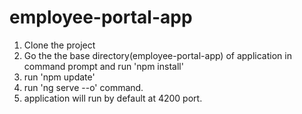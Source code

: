 # employee-portal-app

1. Clone the project
2. Go the the base directory(employee-portal-app) of application in command prompt and run 'npm install'
3. run 'npm update'
4. run 'ng serve --o' command.
5. application will run by default at 4200 port.
